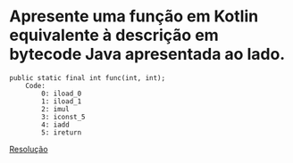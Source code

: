 # Apresente uma função em Kotlin equivalente à descrição em bytecode Java apresentada ao lado.
```
public static final int func(int, int);
    Code:
        0: iload_0
        1: iload_1
        2: imul
        3: iconst_5
        4: iadd
        5: ireturn
```

[Resolução](../src/main/kotlin/func.kt)